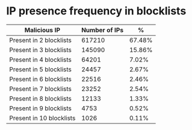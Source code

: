 # IP presence frequency in blocklists
| Malicious IP | Number of IPs | % |
|----|----|----|
| Present in 2 blocklists | 617210 | 67.48% |
| Present in 3 blocklists | 145090 | 15.86% |
| Present in 4 blocklists | 64201 | 7.02% |
| Present in 5 blocklists | 24457 | 2.67% |
| Present in 6 blocklists | 22516 | 2.46% |
| Present in 7 blocklists | 23252 | 2.54% |
| Present in 8 blocklists | 12133 | 1.33% |
| Present in 9 blocklists | 4753 | 0.52% |
| Present in 10 blocklists | 1026 | 0.11% |
